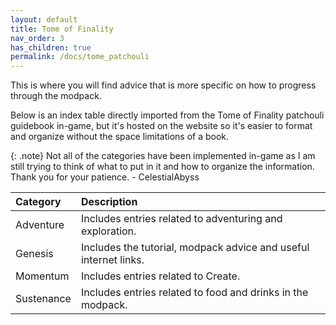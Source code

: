 ```yaml
---
layout: default
title: Tome of Finality
nav_order: 3
has_children: true
permalink: /docs/tome_patchouli
---
```

This is where you will find advice that is more specific on how to progress through the modpack.

Below is an index table directly imported from the Tome of Finality patchouli guidebook in-game, but it's hosted on the website so it's easier to format and organize without the space limitations of a book.

{: .note}
Not all of the categories have been implemented in-game as I am still trying to think of what to put in it and how to organize the information. Thank you for your patience. - CelestialAbyss

| Category | Description |
|:--------|:-----------|
| Adventure | Includes entries related to adventuring and exploration. |
| Genesis | Includes the tutorial, modpack advice and useful internet links. |
| Momentum | Includes entries related to Create. |
| Sustenance | Includes entries related to food and drinks in the modpack. |